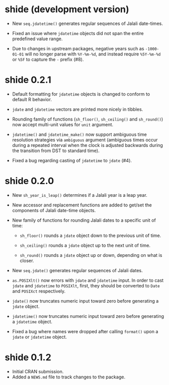 # shide (development version)

* New `seq.jdatetime()` generates regular sequences of Jalali date-times.

* Fixed an issue where `jdatetime` objects did not span the entire predefined value range.

* Due to changes in upstream packages, negative years such as `-1000-01-01` will no longer 
  parse with `%Y-%m-%d`, and instead require `%5Y-%m-%d` or `%5F` to capture the `-` prefix (#8).

# shide 0.2.1

* Default formatting for `jdatetime` objects is changed to conform to default R behavior.

* `jdate` and `jdatetime` vectors are printed more nicely in tibbles.

* Rounding family of functions (`sh_floor()`, `sh_ceiling()` and `sh_round()`) now accept
  multi-unit values for `unit` argument.
  
* `jdatetime()` and `jdatetime_make()` now support ambiguous time resolution strategies
  via `ambiguous` argument (ambiguous times occur during a repeated interval when the clock 
  is adjusted backwards during the transition from DST to standard time).
  
* Fixed a bug regarding casting of `jdatetime` to `jdate` (#4).

# shide 0.2.0

* New `sh_year_is_leap()` determines if a Jalali year is a leap year.

* New accessor and replacement functions are added to get/set the components of Jalali date-time objects.

* New family of functions for rounding Jalali dates to a specific unit of time:

	*  `sh_floor()` rounds a `jdate` object down to the previous unit of time.
	
	*  `sh_ceiling()` rounds a `jdate` object up to the next unit of time.
	
	*  `sh_round()` rounds a `jdate` object up or down, depending on what is closer.
	
* New `seq.jdate()` generates regular sequences of Jalali dates.

* `as.POSIXlt()` now errors with `jdate` and `jdatetime` input. In order to cast
  `jdate` and `jdatetime` to `POSIXlt`, first, they should be converted to `Date` and `POSIXct` 
  respectively.
  
* `jdate()` now truncates numeric input toward zero before generating a `jdate` object.

* `jdatetime()` now truncates numeric input toward zero before generating a `jdatetime` object.

* Fixed a bug where names were dropped after calling `format()` upon a `jdate` or `jdatetime`
  object.

# shide 0.1.2

* Initial CRAN submission.
* Added a `NEWS.md` file to track changes to the package.
